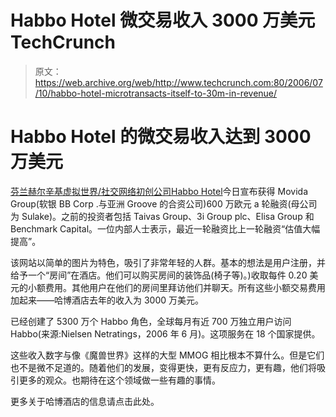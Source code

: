 # Habbo Hotel 微交易收入 3000 万美元 TechCrunch

> 原文：<https://web.archive.org/web/http://www.techcrunch.com:80/2006/07/10/habbo-hotel-microtransacts-itself-to-30m-in-revenue/>

# Habbo Hotel 的微交易收入达到 3000 万美元

 [](https://web.archive.org/web/20221011172926/http://www.habbo.com/) [芬兰赫尔辛基虚拟世界/社交网络初创公司](https://web.archive.org/web/20221011172926/http://www.habbo.com/)[Habbo Hotel](https://web.archive.org/web/20221011172926/http://www.sulake.com/pressroom_releases_10072006.html)今日宣布获得 Movida Group(软银 BB Corp .与亚洲 Groove 的合资公司)600 万欧元 a 轮融资(母公司为 Sulake)。之前的投资者包括 Taivas Group、3i Group plc、Elisa Group 和 Benchmark Capital。一位内部人士表示，最近一轮融资比上一轮融资“估值大幅提高”。

该网站以简单的图片为特色，吸引了非常年轻的人群。基本的想法是用户注册，并给予一个“房间”在酒店。他们可以购买房间的装饰品(椅子等)。)收取每件 0.20 美元的小额费用。其他用户在他们的房间里拜访他们并聊天。所有这些小额交易费用加起来——哈博酒店去年的收入为 3000 万美元。

已经创建了 5300 万个 Habbo 角色，全球每月有近 700 万独立用户访问 Habbo(来源:Nielsen Netratings，2006 年 6 月)。这项服务在 18 个国家提供。

这些收入数字与像《魔兽世界》这样的大型 MMOG 相比根本不算什么。但是它们也不是微不足道的。随着他们的发展，变得更快，更有反应力，更有趣，他们将吸引更多的观众。也期待在这个领域做一些有趣的事情。

更多关于哈博酒店的信息请点击此处。